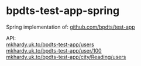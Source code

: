 # bpdts-test-app-spring

Spring implementation of: 
<a href="https://github.com/bpdts/test-app/">github.com/bpdts/test-app</a>

API:<br>
<a href="https://mkhardy.uk.to/bpdts-test-app/users">mkhardy.uk.to/bpdts-test-app/users</a><br>
<a href="https://mkhardy.uk.to/bpdts-test-app/user/100">mkhardy.uk.to/bpdts-test-app/user/100</a><br>
<a href="https://mkhardy.uk.to/bpdts-test-app/city/Reading/users">mkhardy.uk.to/bpdts-test-app/city/Reading/users</a><br>